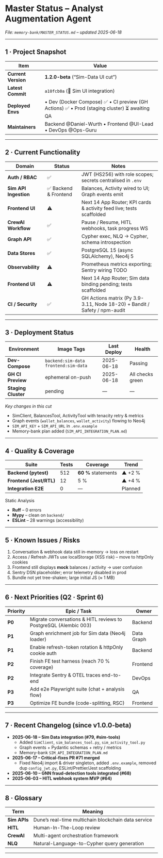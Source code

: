# Master Status – Analyst Augmentation Agent  

_File: `memory-bank/MASTER_STATUS.md` – updated 2025-06-18_

---

## 1 · Project Snapshot
| Item | Value |
|------|-------|
| **Current Version** | **1.2.0-beta** (“Sim-Data UI cut”) |
| **Latest Commit** | `a10fcb0a` (🔗 Sim UI integration) |
| **Deployed Envs** | • Dev (Docker Compose) ✅ • CI preview (GH Actions) ✅ • Prod (staging cluster) ⏳ awaiting QA |
| **Maintainers** | Backend @Daniel-Wurth • Frontend @UI-Lead • DevOps @Ops-Guru |

---

## 2 · Current Functionality

| Domain | Status | Notes |
|--------|--------|-------|
| **Auth / RBAC** | ✅ | JWT (HS256) with role scopes; secrets centralised in `.env` |
| **Sim API Ingestion** | ✅ Backend & Frontend | Balances, Activity wired to UI; Graph events emit |
| **Frontend UI** | ⚠️ | Next 14 App Router; KPI cards & activity feed live; tests scaffolded |
| **CrewAI Workflow** | ✅ | Pause / Resume, HITL webhooks, task progress WS |
| **Graph API** | ✅ | Cypher exec, NLQ → Cypher, schema introspection |
| **Data Stores** | ✅ | PostgreSQL 15 (async SQLAlchemy), Neo4j 5 |
| **Observability** | ⚠️ | Prometheus metrics exporting; Sentry wiring TODO |
| **Frontend UI** | ⚠️ | Next 14 App Router; Sim data binding pending; tests scaffolded |
| **CI / Security** | ✅ | GH Actions matrix (Py 3.9-3.11, Node 18-20) + Bandit / Safety / npm-audit |

---

## 3 · Deployment Status
| Environment | Image Tags | Last Deploy | Health |
|-------------|------------|-------------|--------|
| **Dev-Compose** | `backend:sim-data` `frontend:sim-data` | 2025-06-18 | Passing |
| **GH CI Preview** | ephemeral on-push | 2025-06-18 | All checks green |
| **Staging Cluster** | pending | — | — |

_Key changes in this cut_  
* SimClient, BalancesTool, ActivityTool with tenacity retry & metrics  
* Graph events (`wallet_balances`, `wallet_activity`) flowing to Neo4j  
* `SIM_API_KEY` + `SIM_API_URL` in `.env.example`  
* Memory-bank plan added (`SIM_API_INTEGRATION_PLAN.md`)

---

## 4 · Quality & Coverage
| Suite | Tests | Coverage | Trend |
|-------|-------|----------|-------|
| **Backend (pytest)** | 512 | **60 %** statements | ▲ +2 % |
| **Frontend (Jest/RTL)** | 12 | 5 % | ▲ +4 % |
| **Integration E2E** | 0 | — | Planned |

Static Analysis  
* **Ruff** – 0 errors  
* **Mypy** – clean on `backend/`  
* **ESLint** – 28 warnings (accessibility)

---

## 5 · Known Issues / Risks
1. Conversation & webhook data still in-memory → loss on restart  
2. Access / Refresh JWTs use localStorage (XSS risk) – move to httpOnly cookies  
3. Frontend still displays **mock** balances / activity → user confusion  
4. Sentry DSN placeholder; error telemetry disabled in prod  
5. Bundle not yet tree-shaken; large initial JS (≈ 1 MB)

---

## 6 · Next Priorities (Q2 · Sprint 6)

| Priority | Epic / Task | Owner |
|----------|-------------|-------|
| **P0** | Migrate conversations & HITL reviews to PostgreSQL (Alembic 003) | Backend |
| **P1** | Graph enrichment job for Sim data (Neo4j loader) | Data Graph |
| **P1** | Enable refresh-token rotation & httpOnly cookie auth | Backend |
| **P2** | Finish FE test harness (reach 70 % coverage) | Frontend |
| **P2** | Integrate Sentry & OTEL traces end-to-end | DevOps |
| **P3** | Add e2e Playwright suite (chat + analysis flow) | QA |
| **P3** | Optimize FE bundle (code-splitting, RSC) | Frontend |

---

## 7 · Recent Changelog (since v1.0.0-beta)

* **2025-06-18 – Sim Data integration (#79, #sim-tools)**  
  * Added `SimClient`, `sim_balances_tool.py`, `sim_activity_tool.py`  
  * Graph events + Pydantic schemas + retry / metrics  
  * Memory-bank `SIM_API_INTEGRATION_PLAN.md`  
* **2025-06-17 – Critical-fixes PR #71 merged**  
  * Fixed Neo4j import & driver singleton, added `.env.example`, removed dup `config_jwt.py`, ESLint/Prettier/Jest scaffolding  
* **2025-06-10 – GNN fraud-detection tools integrated (#68)**  
* **2025-06-03 – HITL webhook system MVP (#64)**  

---

## 8 · Glossary
| Term | Meaning |
|------|---------|
| **Sim APIs** | Dune’s real-time multichain blockchain data service |
| **HITL** | Human-In-The-Loop review |
| **CrewAI** | Multi-agent orchestration framework |
| **NLQ** | Natural-Language-to-Cypher query generation |

---
